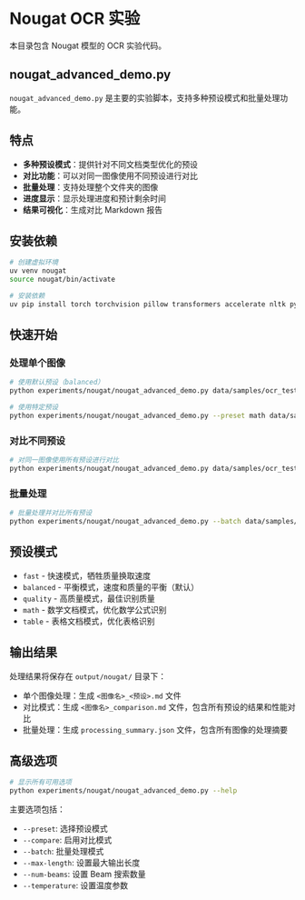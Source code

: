 # Nougat OCR 实验

本目录包含 Nougat 模型的 OCR 实验代码。

## nougat_advanced_demo.py

`nougat_advanced_demo.py` 是主要的实验脚本，支持多种预设模式和批量处理功能。

## 特点

- **多种预设模式**：提供针对不同文档类型优化的预设
- **对比功能**：可以对同一图像使用不同预设进行对比
- **批量处理**：支持处理整个文件夹的图像
- **进度显示**：显示处理进度和预计剩余时间
- **结果可视化**：生成对比 Markdown 报告

## 安装依赖

```bash
# 创建虚拟环境
uv venv nougat
source nougat/bin/activate

# 安装依赖
uv pip install torch torchvision pillow transformers accelerate nltk python-Levenshtein
```

## 快速开始

### 处理单个图像

```bash
# 使用默认预设（balanced）
python experiments/nougat/nougat_advanced_demo.py data/samples/ocr_test/1.jpg

# 使用特定预设
python experiments/nougat/nougat_advanced_demo.py --preset math data/samples/ocr_test/5.jpg
```

### 对比不同预设

```bash
# 对同一图像使用所有预设进行对比
python experiments/nougat/nougat_advanced_demo.py data/samples/ocr_test/1.jpg --compare
```

### 批量处理

```bash
# 批量处理并对比所有预设
python experiments/nougat/nougat_advanced_demo.py --batch data/samples/ocr_test --compare
```

## 预设模式

- `fast` - 快速模式，牺牲质量换取速度
- `balanced` - 平衡模式，速度和质量的平衡（默认）
- `quality` - 高质量模式，最佳识别质量
- `math` - 数学文档模式，优化数学公式识别
- `table` - 表格文档模式，优化表格识别

## 输出结果

处理结果将保存在 `output/nougat/` 目录下：

- 单个图像处理：生成 `<图像名>_<预设>.md` 文件
- 对比模式：生成 `<图像名>_comparison.md` 文件，包含所有预设的结果和性能对比
- 批量处理：生成 `processing_summary.json` 文件，包含所有图像的处理摘要

## 高级选项

```bash
# 显示所有可用选项
python experiments/nougat/nougat_advanced_demo.py --help
```

主要选项包括：

- `--preset`: 选择预设模式
- `--compare`: 启用对比模式
- `--batch`: 批量处理模式
- `--max-length`: 设置最大输出长度
- `--num-beams`: 设置 Beam 搜索数量
- `--temperature`: 设置温度参数
